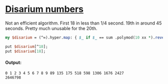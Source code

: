 [1]: https://rosettacode.org/wiki/Disarium_numbers

# [Disarium numbers][1]

Not an efficient algorithm. First 18 in less than 1/4 second. 19th in around 45 seconds. Pretty much unusable for the 20th.

```perl
my $disarium = (^∞).hyper.map: { $_ if $_ == sum .polymod(10 xx *).reverse Z** 1..* };

put $disarium[^18];
put $disarium[18];
```

#### Output:
```
0 1 2 3 4 5 6 7 8 9 89 135 175 518 598 1306 1676 2427
2646798
```
